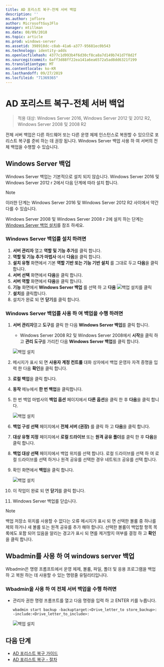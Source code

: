 ```yaml
---
title: AD 포리스트 복구-전체 서버 백업
description: ''
ms.author: joflore
author: MicrosoftGuyJFlo
manager: mtillman
ms.date: 08/09/2018
ms.topic: article
ms.prod: windows-server
ms.assetid: 398918dc-c8ab-41a6-a377-95681ec0b543
ms.technology: identity-adds
ms.openlocfilehash: 4377c1d993b4f6d30cf8ca8a7d149b741d7f8d2f
ms.sourcegitcommit: 6aff3d88ff22ea141a6ea6572a5ad8dd6321f199
ms.translationtype: MT
ms.contentlocale: ko-KR
ms.lasthandoff: 09/27/2019
ms.locfileid: "71369365"
---
```

# <a name="ad-forest-recovery---backing-up-a-full-server"></a>AD 포리스트 복구-전체 서버 백업  

>적용 대상: Windows Server 2016, Windows Server 2012 및 2012 R2, Windows Server 2008 및 2008 R2

전체 서버 백업은 다른 하드웨어 또는 다른 운영 체제 인스턴스로 복원할 수 있으므로 포리스트 복구를 준비 하는 데 권장 됩니다.  Windows Server 백업 사용 하 여 서버의 전체 백업을 수행할 수 있습니다. 

## <a name="windows-server-backup"></a>Windows Server 백업

Windows Server 백업는 기본적으로 설치 되지 않습니다. Windows Server 2016 및 Windows Server 2012 r 2에서 다음 단계에 따라 설치 합니다.

>[!NOTE]
>이러한 단계는 Windows Server 2016 및 Windows Server 2012 R2 사이에서 약간 다를 수 있습니다.

Windows Server 2008 및 Windows Server 2008 r 2에 설치 하는 단계는 [Windows Server 백업 설치](https://technet.microsoft.com/library/cc771232.aspx)를 참조 하세요.  

### <a name="to-install-windows-server-backup"></a>Windows Server 백업를 설치 하려면

1. **서버 관리자** 열고 **역할 및 기능 추가**를 클릭 합니다.
2. **역할 및 기능 추가 마법사** 에서 **다음**을 클릭 합니다.
3. **설치 유형** 화면에서 기본 **역할 기반 또는 기능 기반 설치** 를 그대로 두고 **다음**을 클릭 합니다.
4. **서버 선택** 화면에서 **다음**을 클릭 합니다.
5. **서버 역할** 화면에서 **다음**을 클릭 합니다.
6. **기능** 화면에서 **Windows Server 백업** 를 선택 하 고 **다음**
   ![백업 설치를 클릭](media/AD-Forest-Recovery-Backing-up-a-Full-Server/fullbackup2.png)
7. **설치**를 클릭합니다.
8. 설치가 완료 되 면 **닫기**를 클릭 합니다.

### <a name="to-perform-a-backup-with-windows-server-backup"></a>Windows Server 백업를 사용 하 여 백업을 수행 하려면

1. **서버 관리자**열고 **도구**를 클릭 한 다음 **Windows Server 백업**를 클릭 합니다.
   - Windows Server 2008 R2 및 Windows Server 2008에서 **시작**을 클릭 하 고 **관리 도구**를 가리킨 다음 **Windows Server 백업**를 클릭 합니다.

   ![백업 설치](media/AD-Forest-Recovery-Backing-up-a-Full-Server/fullbackup1.png) 

2. 메시지가 표시 되 면 **사용자 계정 컨트롤** 대화 상자에서 백업 운영자 자격 증명을 입력 한 다음 **확인**을 클릭 합니다.
3. **로컬 백업**을 클릭 합니다.
4. **동작** 메뉴에서 **한 번 백업**을 클릭합니다.
5. 한 번 백업 마법사의 **백업 옵션** 페이지에서 **다른 옵션**을 클릭 한 후 **다음**을 클릭 합니다.

   ![백업 설치](media/AD-Forest-Recovery-Backing-up-a-Full-Server/fullbackup3.png)

6. **백업 구성 선택** 페이지에서 **전체 서버 (권장)** 를 클릭 하 고 **다음**을 클릭 합니다.
7. **대상 유형 지정** 페이지에서 **로컬 드라이브** 또는 **원격 공유 폴더**를 클릭 한 후 **다음**을 클릭 합니다.
8. **백업 대상 선택** 페이지에서 백업 위치를 선택 합니다.  로컬 드라이브를 선택 하 여 로컬 드라이브를 선택 하거나 원격 공유를 선택한 경우 네트워크 공유를 선택 합니다.
9. 확인 화면에서 **백업**을 클릭 합니다.

   ![백업 설치](media/AD-Forest-Recovery-Backing-up-a-Full-Server/fullbackup4.png)

10. 이 작업이 완료 되 면 **닫기**를 클릭 합니다.
11. Windows Server 백업를 닫습니다.

>[!NOTE]
>백업 저장소 위치를 사용할 수 없다는 오류 메시지가 표시 되 면 선택한 볼륨 중 하나를 제외 하거나 새 볼륨 또는 원격 공유를 추가 해야 합니다.
>선택한 볼륨이 백업할 항목 목록에도 포함 되어 있음을 알리는 경고가 표시 되 면를 제거할지 여부를 결정 하 고 **확인**을 클릭 합니다.

## <a name="using-wbadminexe-to-backup-a-windows-server"></a>Wbadmin를 사용 하 여 windows server 백업

Wbadmin은 명령 프롬프트에서 운영 체제, 볼륨, 파일, 폴더 및 응용 프로그램을 백업 하 고 복원 하는 데 사용할 수 있는 명령줄 유틸리티입니다.

### <a name="to-perform-a-full-server-backup-using-wbadminexe"></a>Wbadmin을 사용 하 여 전체 서버 백업을 수행 하려면
  
- 관리자 권한 명령 프롬프트를 열고 다음 명령을 입력 하 고 ENTER 키를 누릅니다.  

   ```
   wbadmin start backup -backuptarget:<Drive_letter_to store_backup>: -include:<Drive_letter_to_include>:
   ```

   ![백업 설치](media/AD-Forest-Recovery-Backing-up-a-Full-Server/fullbackup5.png)

## <a name="next-steps"></a>다음 단계

- [AD 포리스트 복구 가이드](AD-Forest-Recovery-Guide.md)
- [AD 포리스트 복구 - 절차](AD-Forest-Recovery-Procedures.md)
